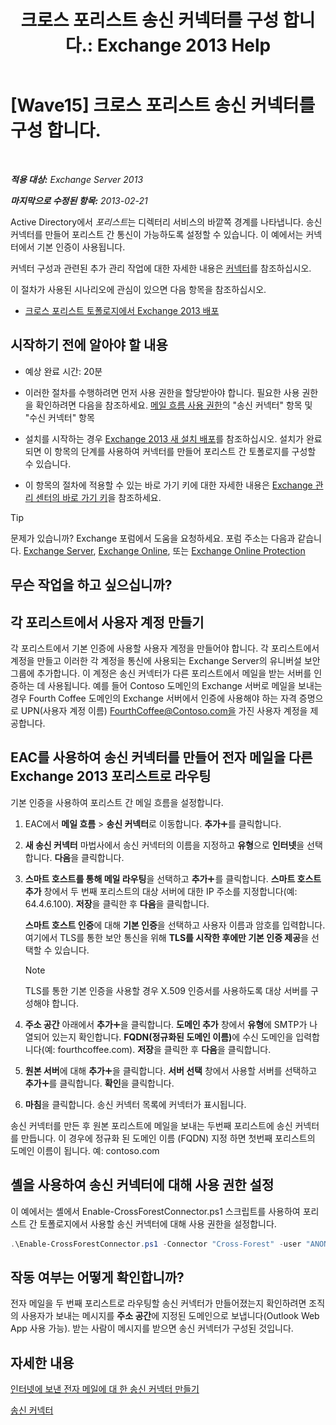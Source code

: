 ﻿---
title: " 크로스 포리스트 송신 커넥터를 구성 합니다.: Exchange 2013 Help"
TOCTitle: " 크로스 포리스트 송신 커넥터를 구성 합니다."
ms:assetid: 7840d172-071e-4f13-9379-2fe1eee1a7cc
ms:mtpsurl: https://technet.microsoft.com/ko-kr/library/JJ945053(v=EXCHG.150)
ms:contentKeyID: 52058089
ms.date: 05/22/2018
mtps_version: v=EXCHG.150
ms.translationtype: MT
---

# [Wave15] 크로스 포리스트 송신 커넥터를 구성 합니다.

 

_<strong>적용 대상:</strong> Exchange Server 2013_

_<strong>마지막으로 수정된 항목:</strong> 2013-02-21_

Active Directory에서 *포리스트*는 디렉터리 서비스의 바깥쪽 경계를 나타냅니다. 송신 커넥터를 만들어 포리스트 간 통신이 가능하도록 설정할 수 있습니다. 이 예에서는 커넥터에서 기본 인증이 사용됩니다.

커넥터 구성과 관련된 추가 관리 작업에 대한 자세한 내용은 [커넥터](connectors-exchange-2013-help.md)를 참조하십시오.

이 절차가 사용된 시나리오에 관심이 있으면 다음 항목을 참조하십시오.

  - [크로스 포리스트 토폴로지에서 Exchange 2013 배포](deploy-exchange-2013-in-a-cross-forest-topology-exchange-2013-help.md)

## 시작하기 전에 알아야 할 내용

  - 예상 완료 시간: 20분

  - 이러한 절차를 수행하려면 먼저 사용 권한을 할당받아야 합니다. 필요한 사용 권한을 확인하려면 다음을 참조하세요. [메일 흐름 사용 권한](mail-flow-permissions-exchange-2013-help.md)의 "송신 커넥터" 항목 및 "수신 커넥터" 항목

  - 설치를 시작하는 경우 [Exchange 2013 새 설치 배포](deploy-a-new-installation-of-exchange-2013-exchange-2013-help.md)를 참조하십시오. 설치가 완료되면 이 항목의 단계를 사용하여 커넥터를 만들어 포리스트 간 토폴로지를 구성할 수 있습니다.

  - 이 항목의 절차에 적용할 수 있는 바로 가기 키에 대한 자세한 내용은 [Exchange 관리 센터의 바로 가기 키](keyboard-shortcuts-in-the-exchange-admin-center-exchange-online-protection-help.md)을 참조하세요.


> [!TIP]
> 문제가 있습니까? Exchange 포럼에서 도움을 요청하세요. 포럼 주소는 다음과 같습니다. <A href="https://go.microsoft.com/fwlink/p/?linkid=60612">Exchange Server</A>, <A href="https://go.microsoft.com/fwlink/p/?linkid=267542">Exchange Online</A>, 또는 <A href="https://go.microsoft.com/fwlink/p/?linkid=285351">Exchange Online Protection</A>



## 무슨 작업을 하고 싶으십니까?

## 각 포리스트에서 사용자 계정 만들기

각 포리스트에서 기본 인증에 사용할 사용자 계정을 만들어야 합니다. 각 포리스트에서 계정을 만들고 이러한 각 계정을 통신에 사용되는 Exchange Server의 유니버설 보안 그룹에 추가합니다. 이 계정은 송신 커넥터가 다른 포리스트에서 메일을 받는 서버를 인증하는 데 사용됩니다. 예를 들어 Contoso 도메인의 Exchange 서버로 메일을 보내는 경우 Fourth Coffee 도메인의 Exchange 서버에서 인증에 사용해야 하는 자격 증명으로 UPN(사용자 계정 이름) FourthCoffee@Contoso.com을 가진 사용자 계정을 제공합니다.

## EAC를 사용하여 송신 커넥터를 만들어 전자 메일을 다른 Exchange 2013 포리스트로 라우팅

기본 인증을 사용하여 포리스트 간 메일 흐름을 설정합니다.

1.  EAC에서 <strong>메일 흐름</strong> \> <strong>송신 커넥터</strong>로 이동합니다. <strong>추가</strong>![아이콘 추가](images/JJ218640.c1e75329-d6d7-4073-a27d-498590bbb558(EXCHG.150).gif "아이콘 추가")를 클릭합니다.

2.  <strong>새 송신 커넥터</strong> 마법사에서 송신 커넥터의 이름을 지정하고 <strong>유형</strong>으로 <strong>인터넷</strong>을 선택합니다. <strong>다음</strong>을 클릭합니다.

3.  <strong>스마트 호스트를 통해 메일 라우팅</strong>을 선택하고 <strong>추가</strong>![아이콘 추가](images/JJ218640.c1e75329-d6d7-4073-a27d-498590bbb558(EXCHG.150).gif "아이콘 추가")를 클릭합니다. <strong>스마트 호스트 추가</strong> 창에서 두 번째 포리스트의 대상 서버에 대한 IP 주소를 지정합니다(예: 64.4.6.100). <strong>저장</strong>을 클릭한 후 <strong>다음</strong>을 클릭합니다.
    
    <strong>스마트 호스트 인증</strong>에 대해 <strong>기본 인증</strong>을 선택하고 사용자 이름과 암호를 입력합니다. 여기에서 TLS를 통한 보안 통신을 위해 <strong>TLS를 시작한 후에만 기본 인증 제공</strong>을 선택할 수 있습니다.
    

    > [!NOTE]
    > TLS를 통한 기본 인증을 사용할 경우 X.509 인증서를 사용하도록 대상 서버를 구성해야 합니다.



4.  <strong>주소 공간</strong> 아래에서 <strong>추가</strong>![아이콘 추가](images/JJ218640.c1e75329-d6d7-4073-a27d-498590bbb558(EXCHG.150).gif "아이콘 추가")을 클릭합니다. <strong>도메인 추가</strong> 창에서 <strong>유형</strong>에 SMTP가 나열되어 있는지 확인합니다. <strong>FQDN(정규화된 도메인 이름)</strong>에 수신 도메인을 입력합니다(예: fourthcoffee.com). <strong>저장</strong>을 클릭한 후 <strong>다음</strong>을 클릭합니다.

5.  <strong>원본 서버</strong>에 대해 <strong>추가</strong>![아이콘 추가](images/JJ218640.c1e75329-d6d7-4073-a27d-498590bbb558(EXCHG.150).gif "아이콘 추가")을 클릭합니다. <strong>서버 선택</strong> 창에서 사용할 서버를 선택하고 <strong>추가</strong>![아이콘 추가](images/JJ218640.c1e75329-d6d7-4073-a27d-498590bbb558(EXCHG.150).gif "아이콘 추가")를 클릭합니다. <strong>확인</strong>을 클릭합니다.

6.  <strong>마침</strong>을 클릭합니다. 송신 커넥터 목록에 커넥터가 표시됩니다.

송신 커넥터를 만든 후 원본 포리스트에 메일을 보내는 두번째 포리스트에 송신 커넥터를 만듭니다. 이 경우에 정규화 된 도메인 이름 (FQDN) 지정 하면 첫번째 포리스트의 도메인 이름이 됩니다. 예: contoso.com

## 셸을 사용하여 송신 커넥터에 대해 사용 권한 설정

이 예에서는 셸에서 Enable-CrossForestConnector.ps1 스크립트를 사용하여 포리스트 간 토폴로지에서 사용할 송신 커넥터에 대해 사용 권한을 설정합니다.

```powershell
.\Enable-CrossForestConnector.ps1 -Connector "Cross-Forest" -user "ANONYMOUS LOGON"
```

## 작동 여부는 어떻게 확인합니까?

전자 메일을 두 번째 포리스트로 라우팅할 송신 커넥터가 만들어졌는지 확인하려면 조직의 사용자가 보내는 메시지를 <strong>주소 공간</strong>에 지정된 도메인으로 보냅니다(Outlook Web App 사용 가능). 받는 사람이 메시지를 받으면 송신 커넥터가 구성된 것입니다.

## 자세한 내용

[인터넷에 보낸 전자 메일에 대 한 송신 커넥터 만들기](create-a-send-connector-for-email-sent-to-the-internet-exchange-2013-help.md)

[송신 커넥터](send-connectors-exchange-2013-help.md)

